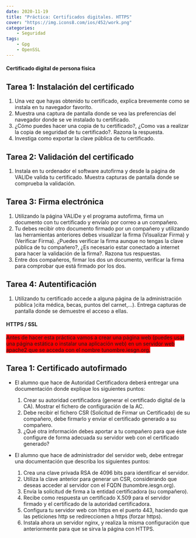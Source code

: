 ```yaml
---
date: 2020-11-19
title: "Práctica: Certificados digitales. HTTPS"
cover: "https://img.icons8.com/ios/452/work.png"
categories: 
    - Seguridad
tags:
    - Gpg
    - OpenSSL
---
```


#### Certificado digital de persona física

## Tarea 1: Instalación del certificado

1. Una vez que hayas obtenido tu certificado, explica brevemente como se instala en tu navegador favorito.
2. Muestra una captura de pantalla donde se vea las preferencias del navegador donde se ve instalado tu certificado.
3. ¿Cómo puedes hacer una copia de tu certificado?, ¿Como vas a realizar la copia de seguridad de tu certificado?. Razona la respuesta.
4. Investiga como exportar la clave pública de tu certificado.

## Tarea 2: Validación del certificado

1. Instala en tu ordenador el software autofirma y desde la página de VALIDe valida tu certificado. Muestra capturas de pantalla donde se comprueba la validación.

## Tarea 3: Firma electrónica

1. Utilizando la página VALIDe y el programa autofirma, firma un documento con tu certificado y envíalo por correo a un compañero.
2. Tu debes recibir otro documento firmado por un compañero y utilizando las herramientas anteriores debes visualizar la firma (Visualizar Firma) y (Verificar Firma). ¿Puedes verificar la firma aunque no tengas la clave pública de tu compañero?, ¿Es necesario estar conectado a internet para hacer la validación de la firma?. Razona tus respuestas.
3. Entre dos compañeros, firmar los dos un documento, verificar la firma para comprobar que está firmado por los dos.

## Tarea 4: Autentificación

1. Utilizando tu certificado accede a alguna página de la administración pública )cita médica, becas, puntos del carnet,…). Entrega capturas de pantalla donde se demuestre el acceso a ellas.

#### HTTPS / SSL

<span style="background-color:red">Antes de hacer esta práctica vamos a crear una página web (puedes usar una página estática o instalar una aplicación web) en un servidor web apache2 que se acceda con el nombre tunombre.iesgn.org.</span>

## Tarea 1: Certificado autofirmado

* El alumno que hace de Autoridad Certificadora deberá entregar una documentación donde explique los siguientes puntos:

     1. Crear su autoridad certificadora (generar el certificado digital de la CA). Mostrar el fichero de configuración de la AC.
     2. Debe recibir el fichero CSR (Solicitud de Firmar un Certificado) de su compañero, debe firmarlo y enviar el certificado generado a su compañero.
     3. ¿Qué otra información debes aportar a tu compañero para que éste configure de forma adecuada su servidor web con el certificado generado?

* El alumno que hace de administrador del servidor web, debe entregar una documentación que describa los siguientes puntos:

     1. Crea una clave privada RSA de 4096 bits para identificar el servidor.
     2. Utiliza la clave anterior para generar un CSR, considerando que deseas acceder al servidor con el FQDN (tunombre.iesgn.org).
     3. Envía la solicitud de firma a la entidad certificadora (su compañero).
     4. Recibe como respuesta un certificado X.509 para el servidor firmado y el certificado de la autoridad certificadora.
     5. Configura tu servidor web con https en el puerto 443, haciendo que las peticiones http se redireccionen a https (forzar https).
     6. Instala ahora un servidor nginx, y realiza la misma configuración que anteriormente para que se sirva la página con HTTPS.

